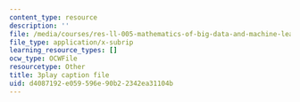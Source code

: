 ```yaml
---
content_type: resource
description: ''
file: /media/courses/res-ll-005-mathematics-of-big-data-and-machine-learning-january-iap-2020/d4087192e059596e90b22342ea31104b_4StlYd7xKFA.vtt
file_type: application/x-subrip
learning_resource_types: []
ocw_type: OCWFile
resourcetype: Other
title: 3play caption file
uid: d4087192-e059-596e-90b2-2342ea31104b
---
```

